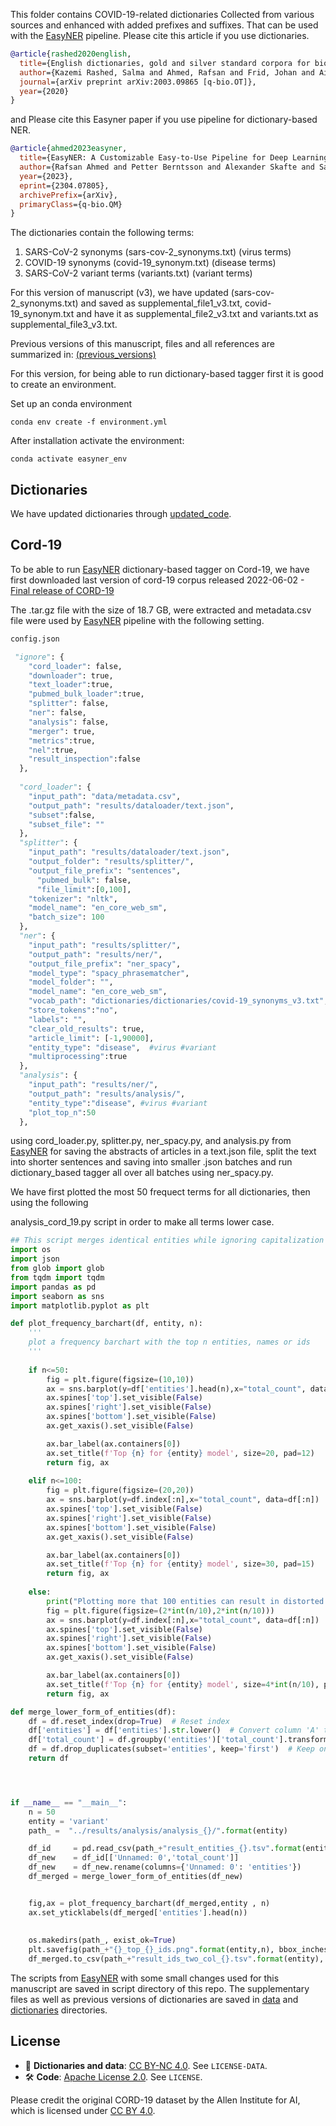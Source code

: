 



This folder contains COVID-19-related dictionaries Collected from various sources and enhanced with added prefixes and suffixes. That can be used with the [EasyNER](https://github.com/Aitslab/EasyNER.git) pipeline.
Please cite this article if you use dictionaries.


```bibtex
@article{rashed2020english,
  title={English dictionaries, gold and silver standard corpora for biomedical natural language processing related to SARS-CoV-2 and COVID-19},
  author={Kazemi Rashed, Salma and Ahmed, Rafsan and Frid, Johan and Aits, Sonja},
  journal={arXiv preprint arXiv:2003.09865 [q-bio.OT]},
  year={2020}
}
```

and Please cite this Easyner paper if you use pipeline for dictionary-based NER.

```bibtex
@article{ahmed2023easyner,
  title={EasyNER: A Customizable Easy-to-Use Pipeline for Deep Learning- and Dictionary-based Named Entity Recognition from Medical Text},
  author={Rafsan Ahmed and Petter Berntsson and Alexander Skafte and Salma Kazemi Rashed and Marcus Klang and Adam Barvesten and Ola Olde and William Lindholm and Antton Lamarca Arrizabalaga and Pierre Nugues and Sonja Aits},
  year={2023},
  eprint={2304.07805},
  archivePrefix={arXiv},
  primaryClass={q-bio.QM}
}
```

The dictionaries contain the following terms:
1. SARS-CoV-2 synonyms (sars-cov-2_synonyms.txt)  (virus terms)
2. COVID-19 synonyms  (covid-19_synonym.txt)      (disease terms)
3. SARS-CoV-2 variant terms (variants.txt)        (variant terms)


For this version of manuscript (v3), we have updated (sars-cov-2_synonyms.txt) and saved as supplemental_file1_v3.txt, 
covid-19_synonym.txt and have it as supplemental_file2_v3.txt and variants.txt as supplemental_file3_v3.txt.


Previous versions of this manuscript, files and all references are summarized in:
[(previous_versions)](https://github.com/Aitslab/corona)


For this version, for being able to run dictionary-based tagger first it is good to create an environment.

Set up an conda environment
```console
conda env create -f environment.yml
```

After installation activate the environment:
```console
conda activate easyner_env
```


## Dictionaries
We have updated dictionaries through [updated_code](https://github.com/Aitslab/Covid19/blob/main/data/Supplemental_file8_v3.ipynb).



## Cord-19
To be able to run [EasyNER](https://github.com/Aitslab/EasyNER.git) dictionary-based tagger on Cord-19, we have first downloaded last version of cord-19 corpus released 2022-06-02 - [Final release of CORD-19](https://ai2-semanticscholar-cord-19.s3-us-west-2.amazonaws.com/historical_releases.html)

The .tar.gz file with the size of 18.7 GB, were extracted and metadata.csv file were used by [EasyNER](https://github.com/Aitslab/EasyNER.git) pipeline with the following setting.


```python
config.json

 "ignore": {
    "cord_loader": false,
    "downloader": true,
    "text_loader":true,
    "pubmed_bulk_loader":true,
    "splitter": false,
    "ner": false,
    "analysis": false,
    "merger": true,
    "metrics":true,
    "nel":true,
    "result_inspection":false
  },
  
  "cord_loader": {
    "input_path": "data/metadata.csv",
    "output_path": "results/dataloader/text.json",
    "subset":false,
    "subset_file": ""
  },
  "splitter": {
    "input_path": "results/dataloader/text.json",
    "output_folder": "results/splitter/",
    "output_file_prefix": "sentences",
	  "pubmed_bulk": false,
	  "file_limit":[0,100],
    "tokenizer": "nltk",
    "model_name": "en_core_web_sm",
    "batch_size": 100
  },
  "ner": {
    "input_path": "results/splitter/",
    "output_path": "results/ner/",
    "output_file_prefix": "ner_spacy",
    "model_type": "spacy_phrasematcher",
    "model_folder": "",
    "model_name": "en_core_web_sm",
    "vocab_path": "dictionaries/dictionaries/covid-19_synonyms_v3.txt",   # we have run it for all dictionaries
    "store_tokens":"no",
    "labels": "",
    "clear_old_results": true,
    "article_limit": [-1,90000],
    "entity_type": "disease",  #virus #variant
    "multiprocessing":true
  },
  "analysis": {
    "input_path": "results/ner/",
    "output_path": "results/analysis/",
    "entity_type":"disease", #virus #variant
    "plot_top_n":50
  },

```
using cord_loader.py, splitter.py, ner_spacy.py, and analysis.py from  [EasyNER](https://github.com/Aitslab/EasyNER/tree/main/scripts/) for saving the abstracts of articles in a text.json file,
split the text into shorter sentences and saving into smaller .json batches and run dictionary_based tagger all over all batches using ner_spacy.py.

We have first plotted the most 50 frequect terms for all dictionaries, then using the following

analysis_cord_19.py script in order to make all terms lower case. 


```python
## This script merges identical entities while ignoring capitalization and sums their frequencies, storing and plotting the results in lowercase form.
import os
import json
from glob import glob
from tqdm import tqdm
import pandas as pd
import seaborn as sns
import matplotlib.pyplot as plt

def plot_frequency_barchart(df, entity, n):
    '''
    plot a frequency barchart with the top n entities, names or ids
    '''
    
    if n<=50:
        fig = plt.figure(figsize=(10,10))
        ax = sns.barplot(y=df['entities'].head(n),x="total_count", data=df[:n])
        ax.spines['top'].set_visible(False)
        ax.spines['right'].set_visible(False)
        ax.spines['bottom'].set_visible(False)
        ax.get_xaxis().set_visible(False)

        ax.bar_label(ax.containers[0])
        ax.set_title(f'Top {n} for {entity} model', size=20, pad=12)
        return fig, ax
    
    elif n<=100:
        fig = plt.figure(figsize=(20,20))
        ax = sns.barplot(y=df.index[:n],x="total_count", data=df[:n])
        ax.spines['top'].set_visible(False)
        ax.spines['right'].set_visible(False)
        ax.spines['bottom'].set_visible(False)
        ax.get_xaxis().set_visible(False)

        ax.bar_label(ax.containers[0])
        ax.set_title(f'Top {n} for {entity} model', size=30, pad=15)
        return fig, ax
    
    else:
        print("Plotting more that 100 entities can result in distorted graph")
        fig = plt.figure(figsize=(2*int(n/10),2*int(n/10)))
        ax = sns.barplot(y=df.index[:n],x="total_count", data=df[:n])
        ax.spines['top'].set_visible(False)
        ax.spines['right'].set_visible(False)
        ax.spines['bottom'].set_visible(False)
        ax.get_xaxis().set_visible(False)

        ax.bar_label(ax.containers[0])
        ax.set_title(f'Top {n} for {entity} model', size=4*int(n/10), pad=15)
        return fig, ax

def merge_lower_form_of_entities(df):
    df = df.reset_index(drop=True)  # Reset index
    df['entities'] = df['entities'].str.lower()  # Convert column 'A' to lowercase
    df['total_count'] = df.groupby('entities')['total_count'].transform('sum')  # Sum values in 'B' for same 'A'
    df = df.drop_duplicates(subset='entities', keep='first')  # Keep only first occurrence of each 'A'
    return df




if __name__ == "__main__":
    n = 50
    entity = 'variant'
    path_ =  "../results/analysis/analysis_{}/".format(entity)

    df_id     = pd.read_csv(path_+"result_entities_{}.tsv".format(entity),sep='\t')
    df_new    = df_id[['Unnamed: 0','total_count']]
    df_new    = df_new.rename(columns={'Unnamed: 0': 'entities'})
    df_merged = merge_lower_form_of_entities(df_new)


    fig,ax = plot_frequency_barchart(df_merged,entity , n)
    ax.set_yticklabels(df_merged['entities'].head(n))
            
   
    os.makedirs(path_, exist_ok=True)
    plt.savefig(path_+"{}_top_{}_ids.png".format(entity,n), bbox_inches="tight", aspect="auto", format="png")
    df_merged.to_csv(path_+"result_ids_two_col_{}.tsv".format(entity), sep="\t")


```

The scripts from [EasyNER](https://github.com/Aitslab/EasyNER/tree/main/scripts/) with some small changes used for this manuscript are saved in script directory of this repo.
The supplementary files as well as previous versions of dictionaries are saved in [data](https://github.com/Aitslab/Covid19/tree/main/data) and [dictionaries](https://github.com/Aitslab/Covid19/tree/main/dictionaries) directories.





## License

- 🧠 **Dictionaries and data**: [CC BY-NC 4.0](https://creativecommons.org/licenses/by-nc/4.0/). See `LICENSE-DATA`.
- 🛠️ **Code**: [Apache License 2.0](https://www.apache.org/licenses/LICENSE-2.0). See `LICENSE`.

Please credit the original CORD-19 dataset by the Allen Institute for AI, which is licensed under [CC BY 4.0](https://creativecommons.org/licenses/by/4.0/).



